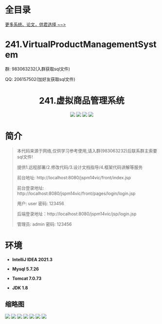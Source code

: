 # 全目录

[更多系统、论文，供君选择 ~~>](https://www.bitwise.net.cn)

# 241.VirtualProductManagementSystem

<p>群: 983063232(入群获取sql文件)</p>
<p>QQ: 206157502(加好友获取sql文件)</p>

<p><h1 align="center">241.虚拟商品管理系统</h1></p>


<p align="center">
	<img src="https://img.shields.io/badge/jdk-1.8-orange.svg"/>
    <img src="https://img.shields.io/badge/springm-5.x-lightgrey.svg"/>
    <img src="https://img.shields.io/badge/springmvc-3.x-blue.svg"/>
    <img src="https://img.shields.io/badge/mybatis-5.x-yellow.svg"/>
</p>

# 简介

> 本代码来源于网络,仅供学习参考使用,请入群(983063232)后联系群主索要sql文件!
>
> 提供1.远程部署/2.修改代码/3.设计文档指导/4.框架代码讲解等服务
> 
> 前台地址: http://localhost:8080/jspm14vic/front/index.jsp
> 
> 前台登录地址: http://localhost:8080/jspm14vic/front/pages/login/login.jsp
> 
> 用户: user  密码: 123456
>
> 后端登录地址：http://localhost:8080/jspm14vic/jsp/login.jsp
>
> 管理员: admin   密码: 123456
>

# 环境

- <b>IntelliJ IDEA 2021.3</b>

- <b>Mysql 5.7.26</b>

- <b>Tomcat 7.0.73</b>

- <b>JDK 1.8</b>




## 缩略图

![](https://bitwise.oss-cn-heyuan.aliyuncs.com/2024/9/10/6e94152f-c6e5-4ead-b4aa-e8c1f9fb13f0.png)
![](https://bitwise.oss-cn-heyuan.aliyuncs.com/2024/9/10/07fa096f-0fb7-4a4d-a7ab-96d3ffdef18e.png)
![](https://bitwise.oss-cn-heyuan.aliyuncs.com/2024/9/10/0f01ca84-90d5-44c7-b797-b2a722e6244e.png)
![](https://bitwise.oss-cn-heyuan.aliyuncs.com/2024/9/10/4de1b374-0101-40b5-97ea-3996361d04b3.png)
![](https://bitwise.oss-cn-heyuan.aliyuncs.com/2024/9/10/f60db156-8f55-49c0-94f4-408aed06dacf.png)
![](https://bitwise.oss-cn-heyuan.aliyuncs.com/2024/9/10/ede4bde9-3341-4ee2-9847-260b9f2b6709.png)
![](https://bitwise.oss-cn-heyuan.aliyuncs.com/2024/9/10/e4fcc25b-6e0d-4a3f-971a-32c43bb27dc1.png)





